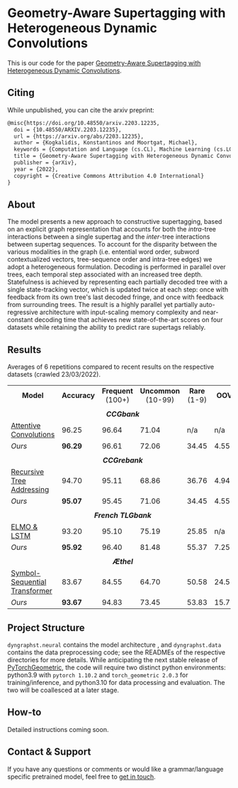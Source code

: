 # Geometry-Aware Supertagging with Heterogeneous Dynamic Convolutions

This is our code for the paper [Geometry-Aware Supertagging with Heterogeneous Dynamic Convolutions](https://arxiv.org/abs/2203.12235).

## Citing
While unpublished, you can cite the arxiv preprint:
```latex
@misc{https://doi.org/10.48550/arxiv.2203.12235,
  doi = {10.48550/ARXIV.2203.12235},  
  url = {https://arxiv.org/abs/2203.12235},
  author = {Kogkalidis, Konstantinos and Moortgat, Michael},
  keywords = {Computation and Language (cs.CL), Machine Learning (cs.LG), FOS: Computer and information sciences, FOS: Computer and information sciences},
  title = {Geometry-Aware Supertagging with Heterogeneous Dynamic Convolutions},
  publisher = {arXiv},
  year = {2022},
  copyright = {Creative Commons Attribution 4.0 International}
}

```

## About
The model presents a new approach to constructive supertagging, based on an explicit graph representation that accounts
for both the _intra_-tree interactions between a single supertag and the _inter_-tree interactions between supertag
sequences.
To account for the disparity between the various modalities in the graph 
(i.e. entential word order, subword contextualized vectors, tree-sequence order and intra-tree edges) we adopt a 
heterogeneous formulation.
Decoding is performed in parallel over trees, each temporal step associated with an increased tree depth.
Statefulness is achieved by representing each partially decoded tree with a single state-tracking vector, which is 
updated twice at each step: once with feedback from its own tree's last decoded fringe, and once with feedback
from surrounding trees.
The result is a highly parallel yet partially auto-regressive architecture with input-scaling memory complexity and 
near-constant decoding time that achieves new state-of-the-art scores on four datasets while retaining the ability to 
predict rare supertags reliably.

## Results
Averages of 6 repetitions compared to recent results on the respective datasets (crawled 23/03/2022).

<table>
    <tr>
        <td><center><b>Model</b></center></td>
        <td><center><b>Accuracy</b></center></td>
        <td><center><b>Frequent</b> (100+)</center></td>
        <td><center><b>Uncommon</b> (10-99)</center></td>
        <td><center><b>Rare</b> (1-9)</center></td>
        <td><center><b>OOV</b></center></td>
    </tr>
    <tr>
        <td colspan="6"></td>
    </tr>
    <tr>
        <td colspan="6"><center><b><i>CCGbank</i></b></center></td>
    </tr>
    <tr>
        <td><a href="https://github.com/cuhksz-nlp/NeST-CCG">Attentive Convolutions</a> </td>
        <td>96.25</td>
        <td>96.64</td>
        <td>71.04</td>
        <td>n/a</td>
        <td>n/a</td>
    </tr>
    <tr>
        <td><i>Ours</i></td>
        <td><b>96.29</b></td>
        <td>96.61</td>
        <td>72.06</td>
        <td>34.45</td>
        <td>4.55</td>
    </tr>
    <tr>
        <td colspan="6"></td>
    </tr>
    <tr>
        <td colspan="6"><center><b><i>CCGrebank</i></b></center></td>
    </tr>
    <tr>
        <td><a href="https://github.com/jakpra/treeconstructive-supertagging">Recursive Tree Addressing</a></td>
        <td>94.70</td>
        <td>95.11</td>
        <td>68.86</td>
        <td>36.76</td>
        <td>4.94</td>
    </tr>
    <tr>
        <td><i>Ours</i></td>
        <td><b>95.07</b></td>
        <td>95.45</td>
        <td>71.06</td>
        <td>34.45</td>
        <td>4.55</td>
    </tr>
    <tr>
        <td colspan="6"></td>
    </tr>
    <tr>
        <td colspan="6"><center><b><i>French TLGbank</i></b></center></td>
    </tr>
    <tr>
        <td><a href="https://richardmoot.github.io/Slides/WoLLIC2019.pdf">ELMO & LSTM</a></td>
        <td>93.20</td>
        <td>95.10</td>
        <td>75.19</td>
        <td>25.85</td>
        <td>n/a</td>
    </tr>
    <tr>
        <td><i>Ours</i></td>
        <td><b>95.92</b></td>
        <td>96.40</td>
        <td>81.48</td>
        <td>55.37</td>
        <td>7.25</td>
    </tr>
    <tr>
        <td colspan="6"></td>
    </tr>
    <tr>
        <td colspan="6"><center><b><i>Æthel</i></b></center></td>
    </tr>
    <tr>
        <td><a href="https://github.com/konstantinosKokos/neural-proof-nets">Symbol-Sequential Transformer</a></td>
        <td>83.67</td>
        <td>84.55</td>
        <td>64.70</td>
        <td>50.58</td>
        <td>24.55</td>
    </tr>
    <tr>
        <td><i>Ours</i></td>
        <td><b>93.67</b></td>
        <td>94.83</td>
        <td>73.45</td>
        <td>53.83</td>
        <td>15.79</td>
</table>

## Project Structure
`dyngraphst.neural` contains the model architecture , and `dyngraphst.data` contains the data preprocessing code; see 
the READMEs of the respective directories for more details.
While anticipating the next stable release of [PyTorchGeometric](https://pytorch-geometric.readthedocs.io/en/latest/),
the code will require two distinct python environments: python3.9 with `pytorch 1.10.2` and 
`torch_geometric 2.0.3` for training/inference, and python3.10 for data processing and evaluation.
The two will be coallesced at a later stage.

## How-to
Detailed instructions coming soon. 

## Contact & Support
If you have any questions or comments or would like a grammar/language specific pretrained model,
feel free to [get in touch](k.kogkalidis@uu.nl).